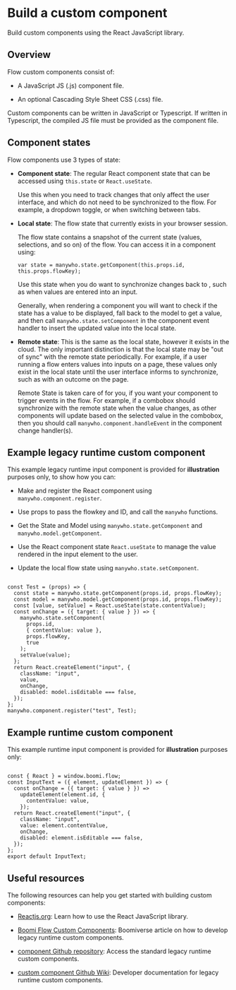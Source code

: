 # Build a custom component

<head>
  <meta name="guidename" content="Flow"/>
  <meta name="context" content="GUID-1b937a98-761d-4cfc-9ce7-c5e28a93867d"/>
</head>


Build custom components using the React JavaScript library.

## Overview

Flow custom components consist of:

-   A JavaScript JS \(.js\) component file.

-   An optional Cascading Style Sheet CSS \(.css\) file.


Custom components can be written in JavaScript or Typescript. If written in Typescript, the compiled JS file must be provided as the component file.

## Component states

Flow components use 3 types of state:

-   **Component state**: The regular React component state that can be accessed using `this.state` or `React.useState`.

    Use this when you need to track changes that only affect the user interface, and which do not need to be synchronized to the flow. For example, a dropdown toggle, or when switching between tabs.

-   **Local state**: The flow state that currently exists in your browser session.

    The flow state contains a snapshot of the current state \(values, selections, and so on\) of the flow. You can access it in a component using:

    ```
    var state = manywho.state.getComponent(this.props.id, this.props.flowKey);
    ```

    Use this state when you do want to synchronize changes back to , such as when values are entered into an input.

    Generally, when rendering a component you will want to check if the state has a value to be displayed, fall back to the model to get a value, and then call `manywho.state.setComponent` in the component event handler to insert the updated value into the local state.

-   **Remote state**: This is the same as the local state, however it exists in the cloud. The only important distinction is that the local state may be "out of sync" with the remote state periodically. For example, if a user running a flow enters values into inputs on a page, these values only exist in the local state until the user interface informs to synchronize, such as with an outcome on the page.

    Remote State is taken care of for you, if you want your component to trigger events in the flow. For example, if a combobox should synchronize with the remote state when the value changes, as other components will update based on the selected value in the combobox, then you should call `manywho.component.handleEvent` in the component change handler\(s\).


## Example legacy runtime custom component

This example legacy runtime input component is provided for **illustration** purposes only, to show how you can:

-   Make and register the React component using `manywho.component.register`.

-   Use props to pass the flowkey and ID, and call the `manywho` functions.

-   Get the State and Model using `manywho.state.getComponent` and `manywho.model.getComponent`.

-   Use the React component state `React.useState` to manage the value rendered in the input element to the user.

-   Update the local flow state using `manywho.state.setComponent`.


```

const Test = (props) => {
  const state = manywho.state.getComponent(props.id, props.flowKey);
  const model = manywho.model.getComponent(props.id, props.flowKey);
  const [value, setValue] = React.useState(state.contentValue);
  const onChange = ({ target: { value } }) => {
    manywho.state.setComponent(
      props.id,
      { contentValue: value },
      props.flowKey,
      true
    );
    setValue(value);
  };
  return React.createElement("input", {
    className: "input",
    value,
    onChange,
    disabled: model.isEditable === false,
  });
};
manywho.component.register("test", Test);
```

## Example runtime custom component

This example runtime input component is provided for **illustration** purposes only:

```

const { React } = window.boomi.flow;
const InputText = ({ element, updateElement }) => {
  const onChange = ({ target: { value } }) =>
    updateElement(element.id, {
      contentValue: value,
    });
  return React.createElement("input", {
    className: "input",
    value: element.contentValue,
    onChange,
    disabled: element.isEditable === false,
  });
};
export default InputText;
```

## Useful resources

The following resources can help you get started with building custom components:

-   [Reactjs.org](https://reactjs.org/): Learn how to use the React JavaScript library.

-   [Boomi Flow Custom Components](https://community.boomi.com/s/article/Boomi-Flow-Custom-Components): Boomiverse article on how to develop legacy runtime custom components.

-   [component Github repository](https://github.com/manywho/ui-bootstrap/tree/develop/js/components): Access the standard legacy runtime custom components.

-   [custom component Github Wiki](https://github.com/manywho/ui-html5/wiki/Custom-Components): Developer documentation for legacy runtime custom components.